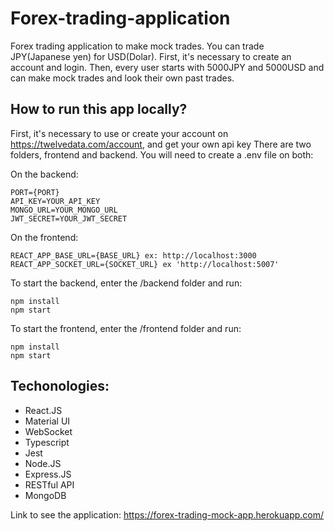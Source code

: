 # Forex-trading-application

Forex trading application to make mock trades. You can trade JPY(Japanese yen) for USD(Dolar). First, it's necessary to create an account and login. Then, every user starts with 5000JPY and 5000USD and can make mock trades and look their own past trades.

## How to run this app locally?

First, it's necessary to use or create your account on https://twelvedata.com/account, and get your own api key
There are two folders, frontend and backend.
You will need to create a .env file on both:

On the backend:

```
PORT={PORT}
API_KEY=YOUR_API_KEY
MONGO_URL=YOUR_MONGO_URL
JWT_SECRET=YOUR_JWT_SECRET
```

On the frontend:

```
REACT_APP_BASE_URL={BASE_URL} ex: http://localhost:3000
REACT_APP_SOCKET_URL={SOCKET_URL} ex 'http://localhost:5007'
```

To start the backend, enter the /backend folder and run:

```
npm install
npm start
```

To start the frontend, enter the /frontend folder and run:

```
npm install
npm start
```

## Techonologies:

- React.JS
- Material UI
- WebSocket
- Typescript
- Jest
- Node.JS
- Express.JS
- RESTful API
- MongoDB

Link to see the application:
https://forex-trading-mock-app.herokuapp.com/
